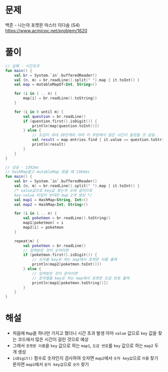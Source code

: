 # 문제
백준 - 나는야 포켓몬 마스터 이다솜 (S4)
https://www.acmicpc.net/problem/1620


# 풀이

```Kotlin
// 실패 - 시간초과
fun main() {
    val br = System.`in`.bufferedReader()
    val (n, m) = br.readLine().split(" ").map { it.toInt() }
    val map = mutableMapOf<Int, String>()

    for (i in 1 .. n) {
        map[i] = br.readLine().toString()
    }

    for (i in 0 until m) {
        val question = br.readLine()
        if (question.first().isDigit()) {
            println(map[question.toInt()])
        } else {
            // 도감이 최대 10만개라 아마 이 부분에서 많은 시간이 들었을 것 같음..
            val result = map.entries.find { it.value == question.toString() }?.key
            println(result)
        }
    }
}
```

```kotlin
// 성공 - 1392ms
// hashMap말고 mutableMap 썼을 때 1384ms
fun main() {
    val br = System.`in`.bufferedReader()
    val (n, m) = br.readLine().split(" ").map { it.toInt() }
    /* value값으로 key값 찾는게 오래 걸리므로
    key-value 타입이 반대인 map 2개 생성 */
    val map1 = HashMap<String, Int>()
    val map2 = HashMap<Int, String>()

    for (i in 1 .. n) {
        val poketmon = br.readLine().toString()
        map1[poketmon] = i
        map2[i] = poketmon
    }

    repeat(m) {
        val poketmon = br.readLine()
        // 입력받은 것이 숫자이면
        if (poketmon.first().isDigit()) {
            // 숫자를 key로 하는 map에서 포켓몬 이름 출력
            println(map2[poketmon.toInt()])
        } else {
            // 입력받은 것이 문자이면
            // 문자열을 key로 하는 map에서 포켓몬 도감 번호 출력
            println(map1[poketmon.toString()])
        }
    }
}
```


# 해설
* 처음에 `Map`을 하나만 가지고 했더니 시간 초과 발생
  아마 `value` 값으로 `key` 값을 찾는 코드에서 많은 시간이 걸린 것으로 예상
* 그래서 `포켓몬 이름`을 `key` 값으로 하는 `map1`, `도감 번호`를 `key` 값으로 하는 `map2` 두 개 생성
* `isDigit()` 함수로 숫자인지 검사하여
  숫자면 `map2`에서 `숫자 key값`으로 `이름` 찾기
  문자면 `map1`에서 `문자 key값`으로 `숫자` 찾기